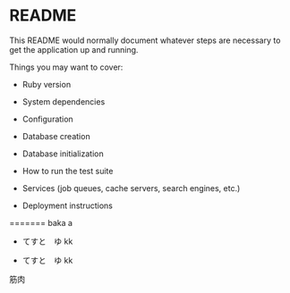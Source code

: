 # README

This README would normally document whatever steps are necessary to get the
application up and running.

Things you may want to cover:

* Ruby version

* System dependencies

* Configuration

* Database creation

* Database initialization

* How to run the test suite

* Services (job queues, cache servers, search engines, etc.)

* Deployment instructions

=======
 baka
a
* てすと　ゆ kk



* てすと　ゆ kk

筋肉


